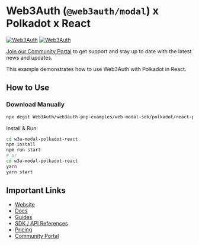# Web3Auth (`@web3auth/modal`) x Polkadot x React

[![Web3Auth](https://img.shields.io/badge/Web3Auth-SDK-blue)](https://web3auth.io/docs/sdk/web/modal/)
[![Web3Auth](https://img.shields.io/badge/Web3Auth-Community-cyan)](https://community.web3auth.io)

[Join our Community Portal](https://community.web3auth.io/) to get support and stay up to date with the latest news and updates.

This example demonstrates how to use Web3Auth with Polkadot in React.

## How to Use

### Download Manually

```bash
npx degit Web3Auth/web3auth-pnp-examples/web-modal-sdk/polkadot/react-polkadot-modal-example w3a-modal-polkadot-react
```

Install & Run:

```bash
cd w3a-modal-polkadot-react
npm install
npm run start
# or
cd w3a-modal-polkadot-react
yarn
yarn start
```

## Important Links

- [Website](https://web3auth.io)
- [Docs](https://web3auth.io/docs)
- [Guides](https://web3auth.io/docs/guides)
- [SDK / API References](https://web3auth.io/docs/sdk)
- [Pricing](https://web3auth.io/pricing.html)
- [Community Portal](https://community.web3auth.io)
